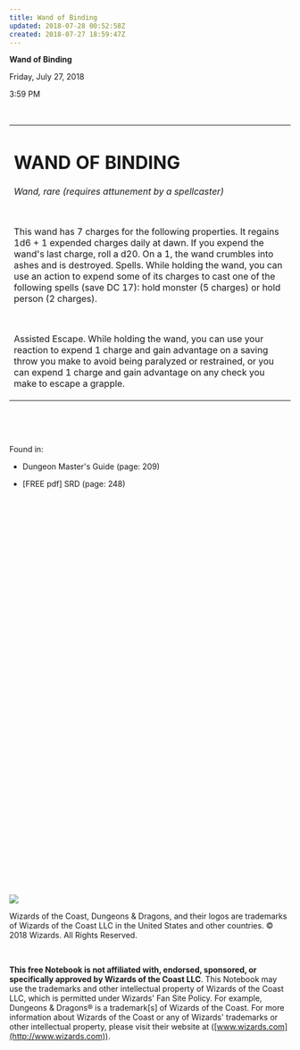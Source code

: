 ```yaml
---
title: Wand of Binding
updated: 2018-07-28 00:52:58Z
created: 2018-07-27 18:59:47Z
---
```


**Wand of Binding**

Friday, July 27, 2018

3:59 PM

 

<table><tbody><tr class="odd"><td><h1 id="wand-of-binding"><strong>WAND OF BINDING</strong></h1><p><em>Wand, rare (requires attunement by a spellcaster)</em></p><p> </p><p>This wand has 7 charges for the following properties. It regains 1d6 + 1 expended charges daily at dawn. If you expend the wand's last charge, roll a d20. On a 1, the wand crumbles into ashes and is destroyed. Spells. While holding the wand, you can use an action to expend some of its charges to cast one of the following spells (save DC 17): hold monster (5 charges) or hold person (2 charges).</p><p> </p><p>Assisted Escape. While holding the wand, you can use your reaction to expend 1 charge and gain advantage on a saving throw you make to avoid being paralyzed or restrained, or you can expend 1 charge and gain advantage on any check you make to escape a grapple.</p></td></tr></tbody></table>

 

 

Found in:

-   Dungeon Master's Guide (page: 209)

-   \[FREE pdf\] SRD (page: 248)

 

 

 

 

 

 

 

 

 

 

 

 

 

 

 

 

 

 

 

 

 

 

 

![](tmp\media\image1.png)

Wizards of the Coast, Dungeons & Dragons, and their logos are trademarks of Wizards of the Coast LLC in the United States and other countries. © 2018 Wizards. All Rights Reserved.

 

**This free Notebook is not affiliated with, endorsed, sponsored, or specifically approved by Wizards of the Coast LLC**. This Notebook may use the trademarks and other intellectual property of Wizards of the Coast LLC, which is permitted under Wizards' Fan Site Policy. For example, Dungeons & Dragons® is a trademark\[s\] of Wizards of the Coast. For more information about Wizards of the Coast or any of Wizards' trademarks or other intellectual property, please visit their website at ([www.wizards.com](http://www.wizards.com)).
